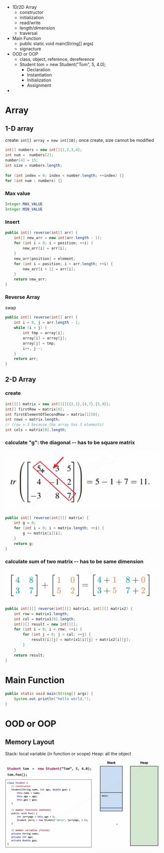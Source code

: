 * 1D/2D Array
  * constructor
  * initialization
  * read/write
  * length/dimension
  * traversal
* Main Function
  * public static void main(String[] args)
  * signacture
* OOD or OOP
  * class, object, reference, dereference
  * Student tom = new Student("Tom", 5, 4.0);
    * Declaration
    * Instantiation
    * Initialization
    * Assignment
* 

# Array

## 1-D array

create: `int[] array = new int[10];` once create, size cannot be modified

```java
int[] numbers = new int[]{1,2,3,4};
int num =  numbers[2];
number[4] = 15;
int size = numbers.length;

for (int index = 0; index < number.length; ++index) {}
for (int num : numbers) {}
```

### Max value

```java
Integer.MAX_VALUE
Integer.MIN_VALUE
```

### Insert

```java
public int[] reverse(int[] arr) {
    int[] new_arr = new int[arr.length - 1];
    for (int i = 0; i < position; ++i) {
        new_arr[i] = arr[i];
    }
    new_arr[position] = element;
    for (int i = position; i < arr.length; ++i) {
        new_arr[i + 1] = arr[i];
    }
    return new_arr;
}
```

### Reverse Array

swap

```java
public int[] reverse(int[] arr) {
    int i = 0, j = arr.length - 1;
    while (i < j) {
        int tmp = array[i];
        array[i] = array[j];
        array[j] = tmp;
        i++, j--;
    }
    return arr;
}
```

## 2-D Array

### create

```java
int[][] matrix = new int[][]{{2,1},{4,7},{5,9}};
int[] firstRow = matrix[0];
int firstElementOfSecondRow = matrix[1][0];
int rows = matrix.length;
// (row = 3 because the array has 3 elements)
int cols = matrix[0].length;
```

### calculate "g": the diagonal -- has to be square matrix

![Screen Shot 2020-05-01 at 9.56.26 PM.png](resources/A217ED9366334656350B177F6FEA1822.png)

```java
public int[] reverse(int[][] matrix) {
    int g = 0;
    for (int i = 0; i < matrix.length; ++i) {
        g += matrix[i][i];
    }
    return g;
}
```

### calculate sum of two matrix -- has to be same dimension

![Screen Shot 2020-05-01 at 9.59.54 PM.png](resources/F94FB003F75EC8008AB29F60D4445934.png)

```java
public int[][] reverse(int[][] matrix1, int[][] matrix2) {
    int row = matrix1.length;
    int col = matrix1[0].length;
    int[][] result = new int[][];
    for (int i = 0; i < row; ++i) {
        for (int j = 0; j < col; ++j) {
            result[i][j] = matrix1[i][j] + matrix2[i][j];
        }
    }
    return result;
}
```

# Main Function

```java
public static void main(String[] args) {
    System.out.println("hello world.");
}
```

# OOD or OOP

## Memory Layout

Stack: local variable (in function or scope)
Heap: all the object

![Screen Shot 2020-05-01 at 10.27.52 PM.png](resources/E6251758870A19AC823A40DE266EF4B6.png)